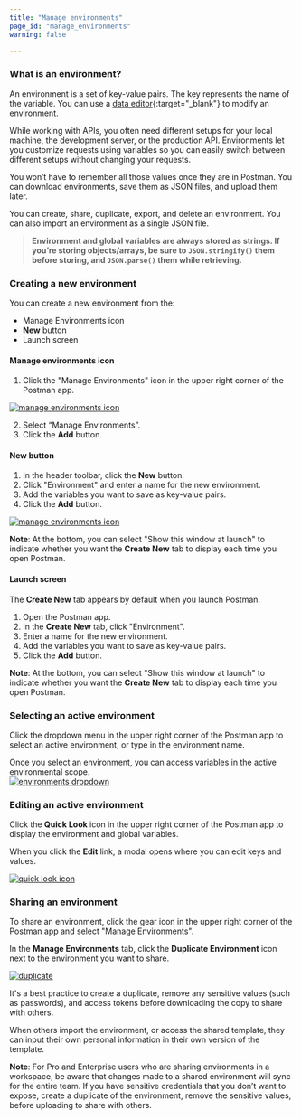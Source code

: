```yaml
---
title: "Manage environments"
page_id: "manage_environments"
warning: false

---
```


### **What is an environment?**

An environment is a set of key-value pairs. The key represents the name of the variable. You can use a [data editor](/docs/postman/launching_postman/navigating_postman){:target="_blank"} to modify an environment.


While working with APIs, you often need different setups for your local machine, the development server, or the production API. Environments let you customize requests using variables so you can easily switch between different setups without changing your requests. 

You won’t have to remember all those values once they are in Postman. You can download environments, save them as JSON files, and upload them later.

You can create, share, duplicate, export, and delete an environment. You can also import an environment as a single JSON file.


> **Environment and global variables are always stored as strings. If you’re storing objects/arrays, be sure to `JSON.stringify()` them before storing, and `JSON.parse()` them while retrieving.**


### **Creating a new environment**

You can create a new environment from the:
* Manage Environments icon
* **New** button
* Launch screen


#### Manage environments icon

1. Click the "Manage Environments" icon in the upper right corner of the Postman app.

[![manage environments icon](https://s3.amazonaws.com/postman-static-getpostman-com/postman-docs/WS-manage-environment65.png)](https://s3.amazonaws.com/postman-static-getpostman-com/postman-docs/WS-manage-environment65.png)

<ol start="2">
  <li>Select “Manage Environments”.</li>
  <li>Click the <b>Add</b> button.</li>
</ol>
  
#### New button

1. In the header toolbar, click the **New** button.
2. Click "Environment" and enter a name for the new environment.
3. Add the variables you want to save as key-value pairs.
4. Click the **Add** button.

[![manage environments icon](https://s3.amazonaws.com/postman-static-getpostman-com/postman-docs/WS-key-value-pairs.png)](https://s3.amazonaws.com/postman-static-getpostman-com/postman-docs/WS-key-value-pairs.png)

**Note**: At the bottom, you can select "Show this window at launch" to indicate whether you want the **Create New** tab to display each time you open Postman.

#### Launch screen

The **Create New** tab appears by default when you launch Postman.

1. Open the Postman app.
2. In the **Create New** tab, click "Environment".
3. Enter a name for the new environment.
4. Add the variables you want to save as key-value pairs.
5. Click the **Add** button.

**Note**: At the bottom, you can select "Show this window at launch" to indicate whether you want the **Create New** tab to display each time you open Postman.

### Selecting an active environment

Click the dropdown menu in the upper right corner of the Postman app to select an active environment, or type in the environment name. 

Once you select an environment, you can access variables in the active environmental scope.  
[![environments dropdown](https://s3.amazonaws.com/postman-static-getpostman-com/postman-docs/WS-active-environ.png)](https://s3.amazonaws.com/postman-static-getpostman-com/postman-docs/WS-active-environ.png)

### Editing an active environment

Click the **Quick Look** icon in the upper right corner of the Postman app to display the environment and global variables. 

When you click the **Edit** link, a modal opens where you can edit keys and values.

[![quick look icon](https://s3.amazonaws.com/postman-static-getpostman-com/postman-docs/WS-edit-active-environ.png)](https://s3.amazonaws.com/postman-static-getpostman-com/postman-docs/WS-edit-active-environ.png)

### Sharing an environment

To share an environment, click the gear icon in the upper right corner of the Postman app and select "Manage Environments". 

In the **Manage Environments** tab, click the **Duplicate Environment** icon next to the environment you want to share.

[![duplicate](https://s3.amazonaws.com/postman-static-getpostman-com/postman-docs/WS-share-environment-1.png)](https://s3.amazonaws.com/postman-static-getpostman-com/postman-docs/WS-share-environment-1.png)

It's a best practice to create a duplicate, remove any sensitive values (such as passwords), and access tokens before downloading the copy to share with others. 

When others import the environment, or access the shared template, they can input their own personal information in their own version of the template.

**Note**: For Pro and Enterprise users who are sharing environments in a workspace, be aware that changes made to a shared environment will sync for the entire team. If you have sensitive credentials that you don’t want to expose, create a duplicate of the environment, remove the sensitive values, before uploading to share with others.
